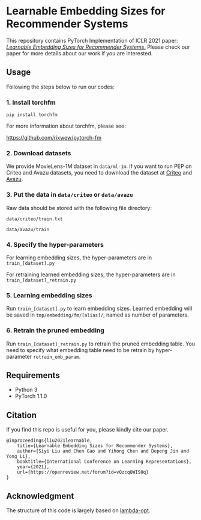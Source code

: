 # Learnable Embedding Sizes for Recommender Systems
This repository contains PyTorch Implementation of ICLR 2021 paper: [*Learnable Embedding Sizes for Recommender Systems*.](https://arxiv.org/abs/2101.07577)
Please check our paper for more details about our work if you are interested. 

## Usage
Following the steps below to run our codes:

###  1. Install torchfm
`pip install torchfm`

For more information about torchfm, please see:

<https://github.com/rixwew/pytorch-fm>

###  2. Download datasets
We provide MovieLens-1M dataset in `data/ml-1m`. If you want to run PEP on Criteo and Avazu datasets,
you need to download the dataset at [Criteo](https://www.kaggle.com/c/criteo-display-ad-challenge) and [Avazu](https://www.kaggle.com/c/avazu-ctr-prediction). 

### 3. Put the data in `data/criteo` or `data/avazu`
Raw data should be stored with the following file directory:

`data/criteo/train.txt` 

`data/avazu/train`

### 4. Specify the hyper-parameters

For learning embedding sizes, the hyper-parameters are in `train_[dataset].py`

For retraining learned embedding sizes, the hyper-parameters are in `train_[dataset]_retrain.py`

### 5. Learning embedding sizes

Run `train_[dataset].py` to learn embedding sizes. Learned embedding will be saved in
`tmp/embedding/fm/[alias]/`, named as number of parameters. 

### 6. Retrain the pruned embedding

Run `train_[dataset]_retrain.py` to retrain the pruned embedding table. You need to specify what embedding table need to be retrain by hyper-parameter `retrain_emb_param`. 

## Requirements
+ Python 3
+ PyTorch 1.1.0

## Citation
If you find this repo is useful for you, please kindly cite our paper.
```
@inproceedings{liu2021learnable,
    title={Learnable Embedding Sizes for Recommender Systems},
    author={Siyi Liu and Chen Gao and Yihong Chen and Depeng Jin and Yong Li},
    booktitle={International Conference on Learning Representations},
    year={2021},
    url={https://openreview.net/forum?id=vQzcqQWIS0q}
}
```

## Acknowledgment
The structure of this code is largely based on [lambda-opt](https://github.com/yihong-chen/lambda-opt).
